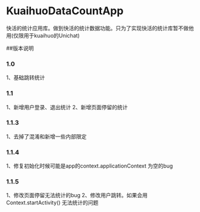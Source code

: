 # KuaihuoDataCountApp
快活的统计应用库。做到快活的统计数据功能。只为了实现快活的统计库暂不做他用(仅限用于kuaihuo的Unichat)

##版本说明
### 1.0
1、基础跳转统计

### 1.1
1、新增用户登录、退出统计
2、新增页面停留的统计

### 1.1.3
1、去掉了混淆和新增一些内部限定

### 1.1.4
1、修复初始化时候可能是app的context.applicationContext 为空的bug

### 1.1.5
1、修改页面停留无法统计的bug
2、修改用户跳转。如果会用Context.startActivity() 无法统计的问题
